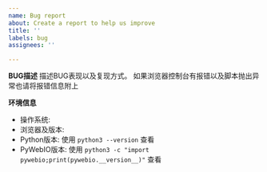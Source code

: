 ```yaml
---
name: Bug report
about: Create a report to help us improve
title: ''
labels: bug
assignees: ''

---
```


**BUG描述**
描述BUG表现以及复现方式。
如果浏览器控制台有报错以及脚本抛出异常也请将报错信息附上

**环境信息**
 - 操作系统:  
 - 浏览器及版本:  
 - Python版本: 使用 `python3 --version` 查看
 - PyWebIO版本: 使用 `python3 -c "import pywebio;print(pywebio.__version__)"`  查看
